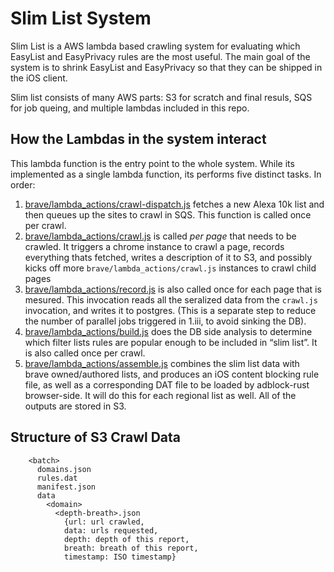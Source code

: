 Slim List System
===

Slim List is a AWS lambda based crawling system for evaluating which EasyList and EasyPrivacy rules are the most useful.  The main goal of the system is to shrink EasyList and EasyPrivacy so that they can be shipped in the iOS client.

Slim list consists of many AWS parts: S3 for scratch and final resuls, SQS for job queing, and multiple lambdas included in this repo.

How the Lambdas in the system interact
---
This lambda function is the entry point to the whole system.  While its implemented as a single lambda function, its performs five distinct tasks.  In order:
   1. [brave/lambda_actions/crawl-dispatch.js](https://github.com/brave/slim-list-lambda/blob/master/brave/lambda_actions/crawl-dispatch.js) fetches a new Alexa 10k list and then queues up the sites to crawl in SQS.  This function is called once per crawl.
   2. [brave/lambda_actions/crawl.js](https://github.com/brave/slim-list-lambda/blob/master/brave/lambda_actions/crawl.js) is called *per page* that needs to be crawled. It triggers a chrome instance to crawl a page, records everything thats fetched, writes a description of it to S3, and possibly kicks off more `brave/lambda_actions/crawl.js` instances to crawl child pages
   3. [brave/lambda_actions/record.js](https://github.com/brave/slim-list-lambda/blob/master/brave/lambda_actions/record.js) is also called once for each page that is mesured.  This invocation reads all the seralized data from the `crawl.js` invocation, and writes it to postgres.  (This is a separate step to reduce the number of parallel jobs triggered in 1.iii, to avoid sinking the DB).
   4. [brave/lambda_actions/build.js](https://github.com/brave/slim-list-lambda/blob/master/brave/lambda_actions/build.js) does the DB side analysis to determine which filter lists rules are popular enough to be included in “slim list”.  It is also called once per crawl.
   5. [brave/lambda_actions/assemble.js](https://github.com/brave/slim-list-lambda/blob/master/brave/lambda_actions/assemble.js) combines the slim list data with brave owned/authored lists, and produces an iOS content blocking rule file, as well as a corresponding DAT file to be loaded by adblock-rust browser-side. It will do this for each regional list as well. All of the outputs are stored in S3.

Structure of S3 Crawl Data
---
```
    <batch>
      domains.json
      rules.dat
      manifest.json
      data
        <domain>
          <depth-breath>.json
            {url: url crawled,
            data: urls requested,
            depth: depth of this report,
            breath: breath of this report,
            timestamp: ISO timestamp}
```
